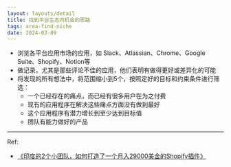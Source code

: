 ```yaml
---
layout: layouts/detail
title: 找到平台生态内机会的思路
tags: area-find-niche
date: 2024-03-09
---
```

* 浏览各平台应用市场的应用，如 Slack、Atlassian、Chrome、Google Suite、Shopify、Notion等
* 做记录，尤其是那些评论不佳的应用，他们表明有做得更好或差异化的可能
* 将发现的所有想法中，将范围缩小到5个，按照定好的目标和约束条件进行筛选：
  * 一个已经存在的痛点，而已经有很多用户在为之付费
  * 现有的应用程序在解决这些痛点方面没有做到最好
  * 这个应用程序有潜力增长到至少达到目标值
  * 团队有能力做好的产品

---

Ref:
- <a href="https://twitter.com/JourneymanChina/status/1671797058825752576" target="_blank">《印度的2个小团队，如何打造了一个月入29000美金的Shopify插件》</a>